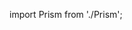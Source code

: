 import Prism from './Prism';

<div style={{ width: '100%', height: '600px', position: 'relative' }}>
  <Prism
    animationType="rotate"
    timeScale={0.5}
    height={3.5}
    baseWidth={5.5}
    scale={3.6}
    hueShift={0}
    colorFrequency={1}
    noise={0.5}
    glow={1}
  />
</div>